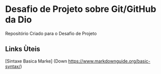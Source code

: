 # Desafio de Projeto sobre Git/GitHub da Dio

Repositório Criado para o Desafio de Projeto

## Links Ùteis
[Sintaxe Basica Marke] (Down https://www.markdownguide.org/basic-syntax/)
